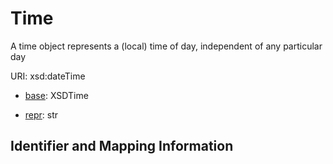 # Time

A time object represents a (local) time of day, independent of any particular day

URI: xsd:dateTime

* [base](https://w3id.org/linkml/base): XSDTime


* [repr](https://w3id.org/linkml/repr): str




## Identifier and Mapping Information





